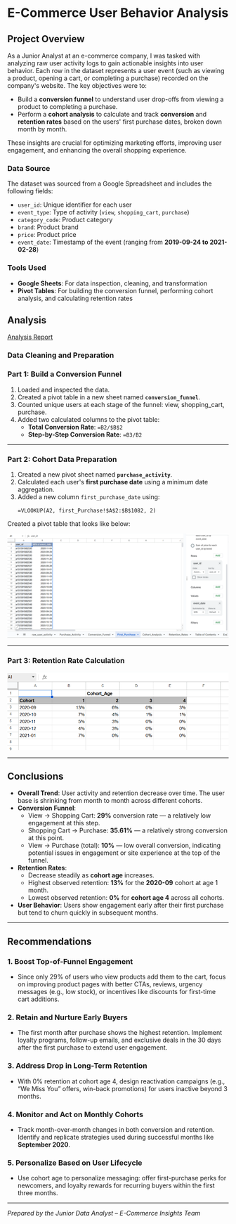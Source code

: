 
# E-Commerce User Behavior Analysis

## Project Overview

As a Junior Analyst at an e-commerce company, I was tasked with analyzing raw user activity logs to gain actionable insights into user behavior. Each row in the dataset represents a user event (such as viewing a product, opening a cart, or completing a purchase) recorded on the company's website. The key objectives were to:

- Build a **conversion funnel** to understand user drop-offs from viewing a product to completing a purchase.
- Perform a **cohort analysis** to calculate and track **conversion** and **retention rates** based on the users' first purchase dates, broken down month by month.

These insights are crucial for optimizing marketing efforts, improving user engagement, and enhancing the overall shopping experience.

### Data Source

The dataset was sourced from a Google Spreadsheet and includes the following fields:

- `user_id`: Unique identifier for each user  
- `event_type`: Type of activity (`view`, `shopping_cart`, `purchase`)  
- `category_code`: Product category  
- `brand`: Product brand  
- `price`: Product price  
- `event_date`: Timestamp of the event (ranging from **2019-09-24 to 2021-02-28**)  

### Tools Used

- **Google Sheets**: For data inspection, cleaning, and transformation  
- **Pivot Tables**: For building the conversion funnel, performing cohort analysis, and calculating retention rates

 ## Analysis
<a href="https://github.com/Bhagya-laks/Triple-Ten-Projects/blob/main/Ecommerce%20Analytics/Ecommerce%20Analytics.pdf" >Analysis Report</a>

### Data Cleaning and Preparation

### Part 1: Build a Conversion Funnel

1. Loaded and inspected the data.
2. Created a pivot table in a new sheet named **`conversion_funnel`**.
3. Counted unique users at each stage of the funnel: view, shopping_cart, purchase.
4. Added two calculated columns to the pivot table:
   - **Total Conversion Rate**: `=B2/$B$2`
   - **Step-by-Step Conversion Rate**: `=B3/B2`

---

### Part 2: Cohort Data Preparation

1. Created a new pivot sheet named **`purchase_activity`**.
2. Calculated each user's **first purchase date** using a minimum date aggregation.
3. Added a new column `first_purchase_date` using:
   ```excel
   =VLOOKUP(A2, first_Purchase!$A$2:$B$1082, 2)
   ```
Created a pivot table that looks like below:

<img src= "First purchase activity.png" />

---

### Part 3: Retention Rate Calculation

<img src="Retention Rates.png" />

---
 
## Conclusions

- **Overall Trend**: User activity and retention decrease over time. The user base is shrinking from month to month across different cohorts.
- **Conversion Funnel**:
  - View → Shopping Cart: **29%** conversion rate — a relatively low engagement at this step.
  - Shopping Cart → Purchase: **35.61%** — a relatively strong conversion at this point.
  - View → Purchase (total): **10%** — low overall conversion, indicating potential issues in engagement or site experience at the top of the funnel.
- **Retention Rates**:
  - Decrease steadily as **cohort age** increases.
  - Highest observed retention: **13%** for the **2020-09** cohort at age 1 month.
  - Lowest observed retention: **0%** for **cohort age 4** across all cohorts.
- **User Behavior**: Users show engagement early after their first purchase but tend to churn quickly in subsequent months.

---

## Recommendations

### 1. Boost Top-of-Funnel Engagement
- Since only 29% of users who view products add them to the cart, focus on improving product pages with better CTAs, reviews, urgency messages (e.g., low stock), or incentives like discounts for first-time cart additions.

### 2. Retain and Nurture Early Buyers
- The first month after purchase shows the highest retention. Implement loyalty programs, follow-up emails, and exclusive deals in the 30 days after the first purchase to extend user engagement.

### 3. Address Drop in Long-Term Retention
- With 0% retention at cohort age 4, design reactivation campaigns (e.g., “We Miss You” offers, win-back promotions) for users inactive beyond 3 months.

### 4. Monitor and Act on Monthly Cohorts
- Track month-over-month changes in both conversion and retention. Identify and replicate strategies used during successful months like **September 2020**.

### 5. Personalize Based on User Lifecycle
- Use cohort age to personalize messaging: offer first-purchase perks for newcomers, and loyalty rewards for recurring buyers within the first three months.

---

*Prepared by the Junior Data Analyst – E-Commerce Insights Team*

